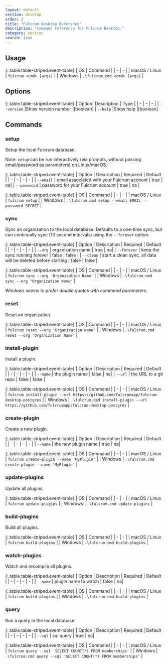 ```yaml
---
layout: default
section: desktop
order: 2
title: "Fulcrum Desktop Reference"
description: "Command reference for Fulcrum Desktop."
category: section
search: true
---
```


## Usage

{:.table.table-striped.event-table}
| OS | Command |
| - | - |
| macOS / Linux  | `fulcrum <cmd> [args]`  |
| Windows | `.\fulcrum.cmd <cmd> [args]` |

## Options

{:.table.table-striped.event-table}
| Option| Description | Type |
| - | - | - |
| `--version` |Show version number |[boolean]
| `--help` |Show help |[boolean]

## Commands

### setup

Setup the local Fulcrum database.

Note: `setup` can be run interactively (via prompts, without passing email/password as parameters) on Linux/macOS.

{:.table.table-striped.event-table}
| Option | Description | Required | Default |
| - | - | - | - |
| `--email` | email associated with your Fulcrum account | true | na|
| `--password` | password for your Fulcrum account | true | na |

{:.table.table-striped.event-table}
| OS | Command |
| - | - |
| macOS / Linux  | `fulcrum setup`  |
| Windows | `.\fulcrum.cmd setup --email EMAIL --password SECRET` |

### sync

Sync an organization to the local database. Defaults to a one-time sync, but can continually sync (10 second intervals) using the `--forever` option.

{:.table.table-striped.event-table}
| Option | Description | Required | Default |
| - | - | - | - |
| `--org` | organization name | true | na|
| `--forever` | keep the sync running forever | false | false |
| `--clean` | start a clean sync, all data will be deleted before starting | false | false |

{:.table.table-striped.event-table}
| OS | Command |
| - | - |
| macOS / Linux  | `fulcrum sync --org 'Organization Name'`  |
| Windows | `.\fulcrum.cmd sync --org "Organization Name"` |

_Windows seems to prefer double quotes with command parameters._

### reset

Reset an organization.

{:.table.table-striped.event-table}
| OS | Command |
| - | - |
| macOS / Linux  | `fulcrum reset --org 'Organization Name'`  |
| Windows | `.\fulcrum.cmd reset --org 'Organization Name'` |

### install-plugin

Install a plugin.

{:.table.table-striped.event-table}
| Option | Description | Required | Default |
| - | - | - | - |
| `--name` | the plugin name | false | na|
| `--url` | the URL to a git repo | false | false |

{:.table.table-striped.event-table}
| OS | Command |
| - | - |
| macOS / Linux  | `fulcrum install-plugin --url https://github.com/fulcrumapp/fulcrum-desktop-postgres`  |
| Windows | `.\fulcrum.cmd install-plugin --url https://github.com/fulcrumapp/fulcrum-desktop-postgres` |

### create-plugin

Create a new plugin.

{:.table.table-striped.event-table}
| Option | Description | Required | Default |
| - | - | - | - |
| `--name` | the new plugin name | true | na|

{:.table.table-striped.event-table}
| OS | Command |
| - | - |
| macOS / Linux  | `fulcrum create-plugin --name 'MyPlugin'`  |
| Windows | `.\fulcrum.cmd create-plugin --name 'MyPlugin'` |

### update-plugins

Update all plugins.

{:.table.table-striped.event-table}
| OS | Command |
| - | - |
| macOS / Linux  | `fulcrum update-plugins`  |
| Windows | `.\fulcrum.cmd update-plugins` |

### build-plugins

Build all plugins.

{:.table.table-striped.event-table}
| OS | Command |
| - | - |
| macOS / Linux  | `fulcrum build-plugins`  |
| Windows | `.\fulcrum.cmd build-plugins` |

### watch-plugins

Watch and recompile all plugins.

{:.table.table-striped.event-table}
| Option | Description | Required | Default |
| - | - | - | - |
| `--name` | plugin name to watch | false | na|

{:.table.table-striped.event-table}
| OS | Command |
| - | - |
| macOS / Linux  | `fulcrum build-plugins`  |
| Windows | `.\fulcrum.cmd build-plugins` |

### query

Run a query in the local database.

{:.table.table-striped.event-table}
| Option | Description | Required | Default |
| - | - | - | - |
| `--sql` | sql query | true | na|

{:.table.table-striped.event-table}
| OS | Command |
| - | - |
| macOS / Linux  | `fulcrum query --sql 'SELECT COUNT(*) FROM memberships'`  |
| Windows | `.\fulcrum.cmd query --sql 'SELECT COUNT(*) FROM memberships'` |
